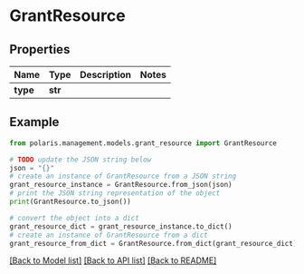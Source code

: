 <!--

 Licensed to the Apache Software Foundation (ASF) under one
 or more contributor license agreements.  See the NOTICE file
 distributed with this work for additional information
 regarding copyright ownership.  The ASF licenses this file
 to you under the Apache License, Version 2.0 (the
 "License"); you may not use this file except in compliance
 with the License.  You may obtain a copy of the License at

   http://www.apache.org/licenses/LICENSE-2.0

 Unless required by applicable law or agreed to in writing,
 software distributed under the License is distributed on an
 "AS IS" BASIS, WITHOUT WARRANTIES OR CONDITIONS OF ANY
 KIND, either express or implied.  See the License for the
 specific language governing permissions and limitations
 under the License.

-->
# GrantResource


## Properties

Name | Type | Description | Notes
------------ | ------------- | ------------- | -------------
**type** | **str** |  | 

## Example

```python
from polaris.management.models.grant_resource import GrantResource

# TODO update the JSON string below
json = "{}"
# create an instance of GrantResource from a JSON string
grant_resource_instance = GrantResource.from_json(json)
# print the JSON string representation of the object
print(GrantResource.to_json())

# convert the object into a dict
grant_resource_dict = grant_resource_instance.to_dict()
# create an instance of GrantResource from a dict
grant_resource_from_dict = GrantResource.from_dict(grant_resource_dict)
```
[[Back to Model list]](../README.md#documentation-for-models) [[Back to API list]](../README.md#documentation-for-api-endpoints) [[Back to README]](../README.md)


